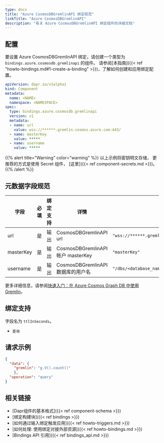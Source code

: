 ```yaml
---
type: docs
title: "Azure CosmosDBGremlinAPI 绑定规范"
linkTitle: "Azure CosmosDBGremlinAPI"
description: "有关 Azure CosmosDBGremlinAPI 绑定组件的详细文档"
---
```


## 配置

要设置 Azure CosmosDBGremlinAPI 绑定，请创建一个类型为 `bindings.azure.cosmosdb.gremlinapi` 的组件。 请参阅[本指南]({{< ref "howto-bindings.md#1-create-a-binding" >}})，了解如何创建和应用绑定配置。


```yaml
apiVersion: dapr.io/v1alpha1
kind: Component
metadata:
  name: <NAME>
  namespace: <NAMESPACE>
spec:
  type: bindings.azure.cosmosdb.gremlinapi
  version: v1
  metadata:
  - name: url
    value: wss://******.gremlin.cosmos.azure.com:443/
  - name: masterKey
    value: *****
  - name: username
    value: *****
  ```

{{% alert title="Warning" color="warning" %}}
以上示例将密钥明文存储， 更推荐的方式是使用 Secret 组件， [这里]({{< ref component-secrets.md >}})。
{{% /alert %}}

## 元数据字段规范

| 字段        | 必填 | 绑定支持 | 详情                              | 示例                                                      |
| --------- |:--:| ---- | ------------------------------- | ------------------------------------------------------- |
| url       | 是  | 输出   | CosmosDBGremlinAPI url          | `"wss://******.gremlin.cosmos.azure.com:443/"`          |
| masterKey | 是  | 输出   | CosmosDBGremlinAPI 帐户 masterKey | `"masterKey"`                                           |
| username  | 是  | 输出   | CosmosDBGremlinAPI 数据库的用户名      | `"/dbs/<database_name>/colls/<graph_name>"` |

更多详细信息，请参阅[快速入门：在 Azure Cosmos Graph DB 中使用 Gremlin](https://docs.microsoft.com/azure/cosmos-db/graph/create-graph-console)。

## 绑定支持

字段名为 `ttlInSeconds`。

- `查询`

## 请求示例

```json
{
  "data": {
    "gremlin": "g.V().count()"
    },
  "operation": "query"
}
```

## 相关链接

- [Dapr组件的基本格式]({{< ref component-schema >}})
- [绑定构建块]({{< ref bindings >}})
- [如何通过输入绑定触发应用]({{< ref howto-triggers.md >}})
- [如何处理: 使用绑定对接外部资源]({{< ref howto-bindings.md >}})
- [Bindings API 引用]({{< ref bindings_api.md >}})
